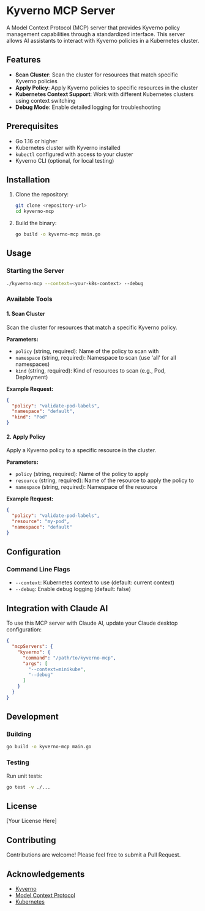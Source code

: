 # Kyverno MCP Server

A Model Context Protocol (MCP) server that provides Kyverno policy management capabilities through a standardized interface. This server allows AI assistants to interact with Kyverno policies in a Kubernetes cluster.

## Features

- **Scan Cluster**: Scan the cluster for resources that match specific Kyverno policies
- **Apply Policy**: Apply Kyverno policies to specific resources in the cluster
- **Kubernetes Context Support**: Work with different Kubernetes clusters using context switching
- **Debug Mode**: Enable detailed logging for troubleshooting

## Prerequisites

- Go 1.16 or higher
- Kubernetes cluster with Kyverno installed
- `kubectl` configured with access to your cluster
- Kyverno CLI (optional, for local testing)

## Installation

1. Clone the repository:
   ```bash
   git clone <repository-url>
   cd kyverno-mcp
   ```

2. Build the binary:
   ```bash
   go build -o kyverno-mcp main.go
   ```

## Usage

### Starting the Server

```bash
./kyverno-mcp --context=<your-k8s-context> --debug
```

### Available Tools

#### 1. Scan Cluster

Scan the cluster for resources that match a specific Kyverno policy.

**Parameters:**
- `policy` (string, required): Name of the policy to scan with
- `namespace` (string, required): Namespace to scan (use 'all' for all namespaces)
- `kind` (string, required): Kind of resources to scan (e.g., Pod, Deployment)

**Example Request:**
```json
{
  "policy": "validate-pod-labels",
  "namespace": "default",
  "kind": "Pod"
}
```

#### 2. Apply Policy

Apply a Kyverno policy to a specific resource in the cluster.

**Parameters:**
- `policy` (string, required): Name of the policy to apply
- `resource` (string, required): Name of the resource to apply the policy to
- `namespace` (string, required): Namespace of the resource

**Example Request:**
```json
{
  "policy": "validate-pod-labels",
  "resource": "my-pod",
  "namespace": "default"
}
```

## Configuration

### Command Line Flags

- `--context`: Kubernetes context to use (default: current context)
- `--debug`: Enable debug logging (default: false)

## Integration with Claude AI

To use this MCP server with Claude AI, update your Claude desktop configuration:

```json
{
  "mcpServers": {
    "kyverno": {
      "command": "/path/to/kyverno-mcp",
      "args": [
        "--context=minikube",
        "--debug"
      ]
    }
  }
}
```

## Development

### Building

```bash
go build -o kyverno-mcp main.go
```

### Testing

Run unit tests:
```bash
go test -v ./...
```

## License

[Your License Here]

## Contributing

Contributions are welcome! Please feel free to submit a Pull Request.

## Acknowledgements

- [Kyverno](https://kyverno.io/)
- [Model Context Protocol](https://modelcontextprotocol.io/)
- [Kubernetes](https://kubernetes.io/)